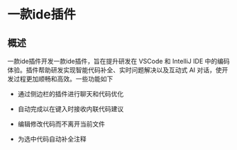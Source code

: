 # 一款ide插件

## 概述

一款ide插件开发一款ide插件，旨在提升研发在 VSCode 和 IntelliJ IDE 中的编码体验。插件帮助研发实现智能代码补全、实时问题解决以及互动式 AI 对话，使开发过程更加顺畅和高效。一些功能如下

* 通过侧边栏的插件进行聊天和代码优化

* 自动完成以在键入时接收内联代码建议

* 编辑修改代码而不离开当前文件
* 为选中代码自动补全注释 

